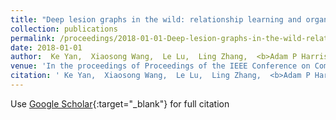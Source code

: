 ```yaml
---
title: "Deep lesion graphs in the wild: relationship learning and organization of significant radiology image findings in a diverse large-scale lesion database"
collection: publications
permalink: /proceedings/2018-01-01-Deep-lesion-graphs-in-the-wild-relationship-learning-and-organization-of-significant-radiology-image-findings-in-a-diverse-large-scale-lesion-database
date: 2018-01-01
author:  Ke Yan,  Xiaosong Wang,  Le Lu,  Ling Zhang,  <b>Adam P Harrison</b>,  Mohammadhadi Bagheri,  Ronald M Summers, 
venue: 'In the proceedings of Proceedings of the IEEE Conference on Computer Vision and Pattern Recognition'
citation: ' Ke Yan,  Xiaosong Wang,  Le Lu,  Ling Zhang,  <b>Adam P Harrison</b>,  Mohammadhadi Bagheri,  Ronald M Summers, &quot;Deep lesion graphs in the wild: relationship learning and organization of significant radiology image findings in a diverse large-scale lesion database.&quot; <i>In the proceedings of Proceedings of the IEEE Conference on Computer Vision and Pattern Recognition</i>, 2018.'
---
```

Use [Google Scholar](https://scholar.google.com/scholar?q=Deep+lesion+graphs+in+the+wild:+relationship+learning+and+organization+of+significant+radiology+image+findings+in+a+diverse+large+scale+lesion+database){:target="_blank"} for full citation